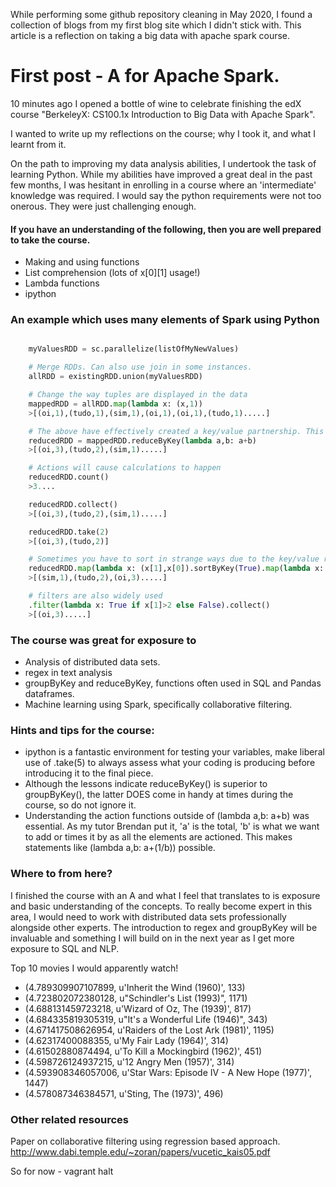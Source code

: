 While performing some github repository cleaning in May 2020, I found a collection of blogs from my first blog site which I didn't stick with. This article is a reflection on taking a big data with apache spark course.

# First post - A for Apache Spark.

10 minutes ago I opened a bottle of wine to celebrate finishing the edX course "BerkeleyX: CS100.1x Introduction to Big Data with Apache Spark". 

I wanted to write up my reflections on the course; why I took it, and what I learnt from it.

On the path to improving my data analysis abilities, I undertook the task of learning Python. While my abilities have improved a great deal in the past few months, I was hesitant in enrolling in a course where an 'intermediate' knowledge was required. I would say the python requirements were not too onerous. They were just challenging enough.

#### If you have an understanding of the following, then you are well prepared to take the course.

* Making and using functions
* List comprehension (lots of x[0][1] usage!)
* Lambda functions
* ipython

### An example which uses many elements of Spark using Python

``` python

    myValuesRDD = sc.parallelize(listOfMyNewValues)

    # Merge RDDs. Can also use join in some instances.
    allRDD = existingRDD.union(myValuesRDD)

    # Change the way tuples are displayed in the data
    mappedRDD = allRDD.map(lambda x: (x,1))
    >[(oi,1),(tudo,1),(sim,1),(oi,1),(oi,1),(tudo,1).....]

    # The above have effectively created a key/value partnership. This is great for 'reduceByKey'.
    reducedRDD = mappedRDD.reduceByKey(lambda a,b: a+b)
    >[(oi,3),(tudo,2),(sim,1).....]

    # Actions will cause calculations to happen
    reducedRDD.count()
    >3....

    reducedRDD.collect()
    >[(oi,3),(tudo,2),(sim,1).....]

    reducedRDD.take(2)
    >[(oi,3),(tudo,2)]

    # Sometimes you have to sort in strange ways due to the key/value relationship. While there may be better ways (and better examples), using two map commands can do the job.
    reducedRDD.map(lambda x: (x[1],x[0]).sortByKey(True).map(lambda x: (x[1],x[0]).collect()
    >[(sim,1),(tudo,2),(oi,3).....]

    # filters are also widely used
    .filter(lambda x: True if x[1]>2 else False).collect()
    >[(oi,3).....]

```

### The course was great for exposure to 

* Analysis of distributed data sets.
* regex in text analysis
* groupByKey and reduceByKey, functions often used in SQL and Pandas dataframes.
* Machine learning using Spark, specifically collaborative filtering.

### Hints and tips for the course:

* ipython is a fantastic environment for testing your variables, make liberal use of .take(5) to always assess what your coding is producing before introducing it to the final piece.
* Although the lessons indicate reduceByKey() is superior to groupByKey(), the latter DOES come in handy at times during the course, so do not ignore it.
* Understanding the action functions outside of (lambda a,b: a+b) was essential. As my tutor Brendan put it, 'a' is the total, 'b' is what we want to add or times it by as all the elements are actioned. This makes statements like (lambda a,b: a+(1/b)) possible.

### Where to from here?
I finished the course with an A and what I feel that translates to is exposure and basic understanding of the concepts. 
To really become expert in this area, I would need to work with distributed data sets professionally alongside other experts.
The introduction to regex and groupByKey will be invaluable and something I will build on in the next year as I get more exposure to SQL and NLP. 

Top 10 movies I would apparently watch!

* (4.789309907107899, u'Inherit the Wind (1960)', 133)
* (4.723802072380128, u"Schindler's List (1993)", 1171)
* (4.688131459723218, u'Wizard of Oz, The (1939)', 817)
* (4.684335819305319, u"It's a Wonderful Life (1946)", 343)
* (4.671417508626954, u'Raiders of the Lost Ark (1981)', 1195)
* (4.62317400088355, u'My Fair Lady (1964)', 314)
* (4.61502880874494, u'To Kill a Mockingbird (1962)', 451)
* (4.598726124937215, u'12 Angry Men (1957)', 314)
* (4.593908346057006, u'Star Wars: Episode IV - A New Hope (1977)', 1447)
* (4.578087346384571, u'Sting, The (1973)', 496)

### Other related resources
Paper on collaborative filtering using regression based approach.
http://www.dabi.temple.edu/~zoran/papers/vucetic_kais05.pdf

So for now - vagrant halt
